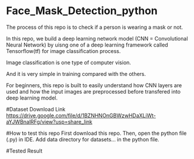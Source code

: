 # Face_Mask_Detection_python

The process of this repo is to check if a person is wearing a mask or not.

In this repo, we build a deep learning network model (CNN = Convolutional Neural Network) by uisng one of a deep learning framework called Tensorflow(tf) for image classification process.

Image classification is one type of computer vision. 

And it is very simple in training compared with the others.

For beginners, this repo is built to easily understand how CNN layers are used and how the input images are preprocessed before transfered into deep learning model.

#Dataset Download Link
https://drive.google.com/file/d/1BZNHNOnGBWzwHDaXLiWt-aYJWBnalRFg/view?usp=share_link

#How to test this repo
First download this repo.
Then, open the python file (.py) in IDE.
Add data directory for datasets... in the python file.

#Tested Result
